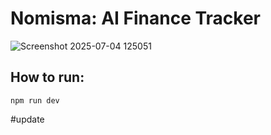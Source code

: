 # Nomisma: AI Finance Tracker


![Screenshot 2025-07-04 125051](https://github.com/user-attachments/assets/2dc2fb02-514f-47d9-b3e2-752cc0479ca3)


## How to run:

`npm run dev`  

#update
